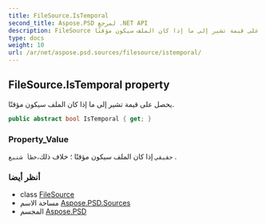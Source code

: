 ```yaml
---
title: FileSource.IsTemporal
second_title: Aspose.PSD لمرجع .NET API
description: FileSource ملكية. يحصل على قيمة تشير إلى ما إذا كان الملف سيكون مؤقتًا.
type: docs
weight: 10
url: /ar/net/aspose.psd.sources/filesource/istemporal/
---
```

## FileSource.IsTemporal property

يحصل على قيمة تشير إلى ما إذا كان الملف سيكون مؤقتًا.

```csharp
public abstract bool IsTemporal { get; }
```

### Property_Value

`حقيقي` إذا كان الملف سيكون مؤقتًا ؛ خلاف ذلك،`خطأ شنيع` .

### أنظر أيضا

* class [FileSource](../)
* مساحة الاسم [Aspose.PSD.Sources](../../filesource/)
* المجسم [Aspose.PSD](../../../)


